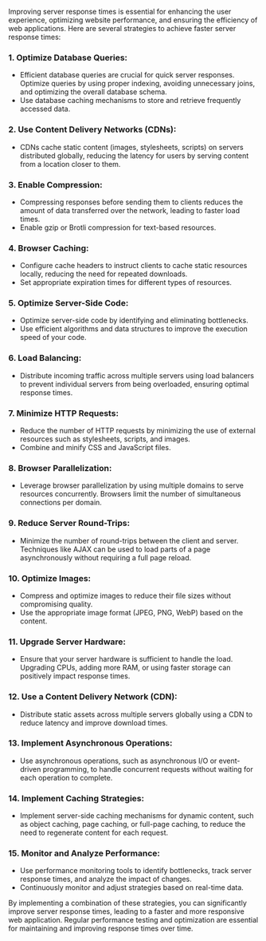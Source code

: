 Improving server response times is essential for enhancing the user experience, optimizing website performance, and ensuring the efficiency of web applications. Here are several strategies to achieve faster server response times:

### 1. **Optimize Database Queries:**
   - Efficient database queries are crucial for quick server responses. Optimize queries by using proper indexing, avoiding unnecessary joins, and optimizing the overall database schema.
   - Use database caching mechanisms to store and retrieve frequently accessed data.

### 2. **Use Content Delivery Networks (CDNs):**
   - CDNs cache static content (images, stylesheets, scripts) on servers distributed globally, reducing the latency for users by serving content from a location closer to them.

### 3. **Enable Compression:**
   - Compressing responses before sending them to clients reduces the amount of data transferred over the network, leading to faster load times.
   - Enable gzip or Brotli compression for text-based resources.

### 4. **Browser Caching:**
   - Configure cache headers to instruct clients to cache static resources locally, reducing the need for repeated downloads.
   - Set appropriate expiration times for different types of resources.

### 5. **Optimize Server-Side Code:**
   - Optimize server-side code by identifying and eliminating bottlenecks.
   - Use efficient algorithms and data structures to improve the execution speed of your code.

### 6. **Load Balancing:**
   - Distribute incoming traffic across multiple servers using load balancers to prevent individual servers from being overloaded, ensuring optimal response times.

### 7. **Minimize HTTP Requests:**
   - Reduce the number of HTTP requests by minimizing the use of external resources such as stylesheets, scripts, and images.
   - Combine and minify CSS and JavaScript files.

### 8. **Browser Parallelization:**
   - Leverage browser parallelization by using multiple domains to serve resources concurrently. Browsers limit the number of simultaneous connections per domain.

### 9. **Reduce Server Round-Trips:**
   - Minimize the number of round-trips between the client and server. Techniques like AJAX can be used to load parts of a page asynchronously without requiring a full page reload.

### 10. **Optimize Images:**
   - Compress and optimize images to reduce their file sizes without compromising quality.
   - Use the appropriate image format (JPEG, PNG, WebP) based on the content.

### 11. **Upgrade Server Hardware:**
   - Ensure that your server hardware is sufficient to handle the load. Upgrading CPUs, adding more RAM, or using faster storage can positively impact response times.

### 12. **Use a Content Delivery Network (CDN):**
   - Distribute static assets across multiple servers globally using a CDN to reduce latency and improve download times.

### 13. **Implement Asynchronous Operations:**
   - Use asynchronous operations, such as asynchronous I/O or event-driven programming, to handle concurrent requests without waiting for each operation to complete.

### 14. **Implement Caching Strategies:**
   - Implement server-side caching mechanisms for dynamic content, such as object caching, page caching, or full-page caching, to reduce the need to regenerate content for each request.

### 15. **Monitor and Analyze Performance:**
   - Use performance monitoring tools to identify bottlenecks, track server response times, and analyze the impact of changes.
   - Continuously monitor and adjust strategies based on real-time data.

By implementing a combination of these strategies, you can significantly improve server response times, leading to a faster and more responsive web application. Regular performance testing and optimization are essential for maintaining and improving response times over time.
